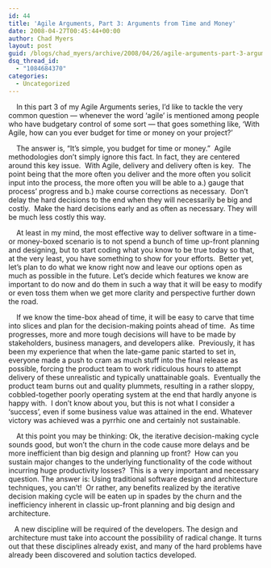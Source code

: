 ```yaml
---
id: 44
title: 'Agile Arguments, Part 3: Arguments from Time and Money'
date: 2008-04-27T00:45:44+00:00
author: Chad Myers
layout: post
guid: /blogs/chad_myers/archive/2008/04/26/agile-arguments-part-3-arguments-from-time-and-money.aspx
dsq_thread_id:
  - "1084684370"
categories:
  - Uncategorized
---
```

&nbsp;&nbsp;&nbsp; In this part 3 of my Agile Arguments series, I&#8217;d like to tackle the very common question &#8212; whenever the word &#8216;agile&#8217; is mentioned among people who have budgetary control of some sort &#8212; that goes something like, &#8216;With Agile, how can you ever budget for time or money on your project?&#8217;

&nbsp;&nbsp;&nbsp; The answer is, &#8220;It&#8217;s simple, you budget for time or money.&#8221;&nbsp; Agile methodologies don&#8217;t simply ignore this fact. In fact, they are centered around this key issue.&nbsp; With Agile, delivery and delivery often is key.&nbsp; The point being that the more often you deliver and the more often you solicit input into the process, the more often you will be able to a.) gauge that process&#8217; progress and b.) make course corrections as necessary.&nbsp; Don&#8217;t delay the hard decisions to the end when they will necessarily be big and costly.&nbsp; Make the hard decisions early and as often as necessary. They will be much less costly this way.

&nbsp;&nbsp;&nbsp; At least in my mind, the most effective way to deliver software in a time- or money-boxed scenario is to not spend a bunch of time up-front planning and designing, but to start coding what you know to be true today so that, at the very least, you have something to show for your efforts.&nbsp; Better yet, let&#8217;s plan to do what we know right now and leave our options open as much as possible in the future. Let&#8217;s decide which features we know are important to do now and do them in such a way that it will be easy to modify or even toss them when we get more clarity and perspective further down the road.

&nbsp;&nbsp;&nbsp; If we know the time-box ahead of time, it will be easy to carve that time into slices and plan for the decision-making points ahead of time.&nbsp; As time progresses, more and more tough decisions will have to be made by stakeholders, business managers, and developers alike.&nbsp; Previously, it has been my experience that when the late-game panic started to set in, everyone made a push to cram as much stuff into the final release as possible, forcing the product team to work ridiculous hours to attempt delivery of these unrealistic and typically unattainable goals.&nbsp; Eventually the product team burns out and quality plummets, resulting in a rather sloppy, cobbled-together poorly operating system at the end that hardly anyone is happy with.&nbsp; I don&#8217;t know about you, but this is not what I consider a &#8216;success&#8217;, even if some business value was attained in the end. Whatever victory was achieved was a pyrrhic one and certainly not sustainable. 

&nbsp;&nbsp;&nbsp; At this point you may be thinking: Ok, the iterative decision-making cycle sounds good, but won&#8217;t the churn in the code cause more delays and be more inefficient than big design and planning up front?&nbsp; How can you sustain major changes to the underlying functionality of the code without incurring huge productivity losses?&nbsp; This is a very important and necessary question. The answer is: Using traditional software design and architecture techniques, you can&#8217;t!&nbsp; Or rather, any benefits realized by the iterative decision making cycle will be eaten up in spades by the churn and the inefficiency inherent in classic up-front planning and big design and architecture.

&nbsp;&nbsp; A new discipline will be required of the developers. The design and architecture must take into account the possibility of radical change. It turns out that these disciplines already exist, and many of the hard problems have already been discovered and solution tactics developed.